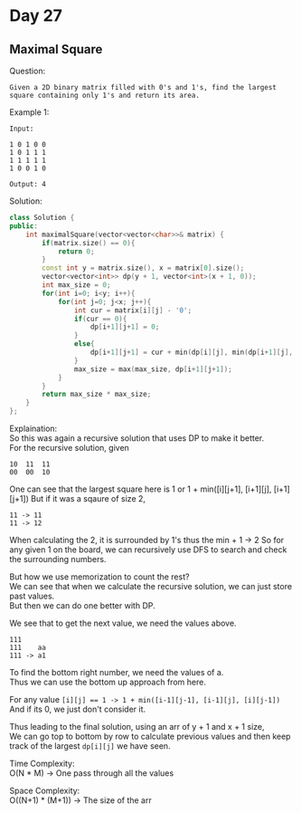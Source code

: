 # Day 27

## Maximal Square

Question:  
```
Given a 2D binary matrix filled with 0's and 1's, find the largest square containing only 1's and return its area.
```

Example 1:  
```
Input: 

1 0 1 0 0
1 0 1 1 1
1 1 1 1 1
1 0 0 1 0

Output: 4
```


Solution: 

```cpp
class Solution {
public:
    int maximalSquare(vector<vector<char>>& matrix) {
        if(matrix.size() == 0){
            return 0;
        }
        const int y = matrix.size(), x = matrix[0].size();
        vector<vector<int>> dp(y + 1, vector<int>(x + 1, 0));
        int max_size = 0;
        for(int i=0; i<y; i++){
            for(int j=0; j<x; j++){
                int cur = matrix[i][j] - '0';
                if(cur == 0){
                    dp[i+1][j+1] = 0;
                }
                else{
                    dp[i+1][j+1] = cur + min(dp[i][j], min(dp[i+1][j], dp[i][j+1]));
                }
                max_size = max(max_size, dp[i+1][j+1]);
            }
        }
        return max_size * max_size;
    }
};
```

Explaination:  
So this was again a recursive solution that uses DP to make it better.  
For the recursive solution, given  
```
10  11  11  
00  00  10  
``` 

One can see that the largest square here is 1 or 1 + min([i][j+1], [i+1][j], [i+1][j+1])
But if it was a sqaure of size 2,  
```
11 -> 11
11 -> 12
```

When calculating the 2, it is surrounded by 1's thus the min + 1 -> 2
So for any given 1 on the board, we can recursively use DFS to search and check the surrounding numbers.  

But how we use memorization to count the rest?  
We can see that when we calculate the recursive solution, we can just store past values.  
But then we can do one better with DP.  

We see that to get the next value, we need the values above.  
```
111
111    aa
111 -> a1
```

To find the bottom right number, we need the values of a.  
Thus we can use the bottom up approach from here.  

For any value `[i][j] == 1 -> 1 + min([i-1][j-1], [i-1][j], [i][j-1])`
And if its 0, we just don't consider it.  

Thus leading to the final solution, using an arr of y + 1 and x + 1 size,  
We can go top to bottom by row to calculate previous values and then keep track of the largest `dp[i][j]`  we have seen.  

Time Complexity:  
O(N * M) -> One pass through all the values

Space Complexity:  
O((N+1) * (M+1)) -> The size of the arr

